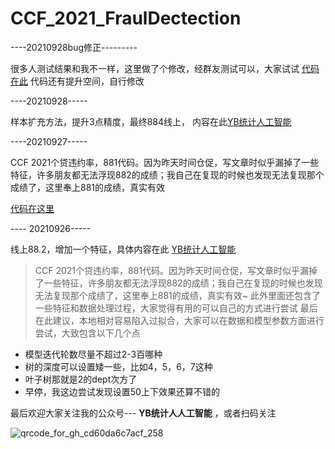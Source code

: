 # CCF_2021_FraulDectection

----20210928bug修正---------

很多人测试结果和我不一样，这里做了个修改，经群友测试可以，大家试试
[代码在此](https://github.com/Jeremyywb/CCF_2021_FraulDectection/blob/main/ThirdOliver-InternetTrue.ipynb)
代码还有提升空间，自行修改

----20210928-----

样本扩充方法，提升3点精度，最终884线上，
内容在此[YB统计人工智能]( https://mp.weixin.qq.com/s/eabznXXzlwJ2wlK_ZYN85A)

----20210927-----

CCF 2021个贷违约率，881代码。因为昨天时间仓促，写文章时似乎漏掉了一些特征，许多朋友都无法浮现882的成绩；我自己在复现的时候也发现无法复现那个成绩了，这里奉上881的成绩，真实有效

[代码在这里](https://github.com/Jeremyywb/CCF_2021_FraulDectection)

---- 20210926-----

线上88.2，增加一个特征，具体内容在此 [YB统计人工智能](https://mp.weixin.qq.com/s?__biz=MzIwODc1MDg2NQ==&mid=2247484903&idx=1&sn=7d8d4544b3ff20f604ae07912df9f8cc&chksm=977f1599a0089c8f75928d8fe98986bdcede58d7bb96802c94b2f796c42136136b2e52c5f73a&token=1274940859&lang=zh_CN#rd)



> CCF 2021个贷违约率，881代码。因为昨天时间仓促，写文章时似乎漏掉了一些特征，许多朋友都无法浮现882的成绩；我自己在复现的时候也发现无法复现那个成绩了，这里奉上881的成绩，真实有效~
> 此外里面还包含了一些特征和数据处理过程，大家觉得有用的可以自己的方式进行尝试
> 最后在此建议，本地相对容易陷入过拟合，大家可以在数据和模型参数方面进行尝试，大致包含以下几个点
- 模型迭代轮数尽量不超过2-3百哪种
- 树的深度可以设置矮一些，比如4，5，6，7这种
- 叶子树那就是2的dept次方了
- 早停，我这边尝试发现设置50上下效果还算不错的


最后欢迎大家关注我的公众号--- **YB统计人人工智能** ，或者扫码关注

![qrcode_for_gh_cd60da6c7acf_258](https://user-images.githubusercontent.com/10879918/134909621-0b37ed52-a49f-4e95-afa2-57b12a29a1ff.jpg)
